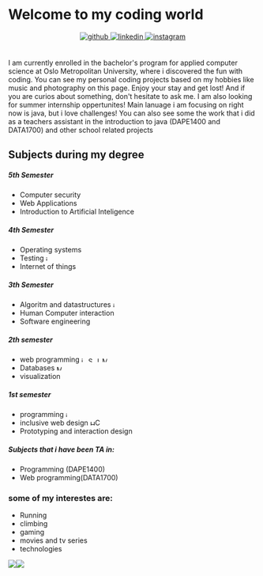 <!--
**jpwiig/jpwiig** is a ✨ _special_ ✨ repository because its `README.md` (this file) appears on your GitHub profile.

Here are some ideas to get you started:

- 🔭 I’m currently working on ...
- 🌱 I’m currently learning ...
- 👯 I’m looking to collaborate on ...
- 🤔 I’m looking for help with ...
- 💬 Ask me about ...
- 📫 How to reach me: ...
- 😄 Pronouns: ...
- ⚡ Fun fact: ...
-->

# Welcome to my  coding world  
  

<div align="center">
<a href="https://github.com/jpwiig" target="_blank">
<img src=https://img.shields.io/badge/github-%2324292e.svg?&style=for-the-badge&logo=github&logoColor=white alt=github style="margin-bottom: 5px;" />
</a>
<a href="https://www.linkedin.com/in/jonpetterwiig" target="_blank">
<img src=https://img.shields.io/badge/linkedin-%231E77B5.svg?&style=for-the-badge&logo=linkedin&logoColor=white alt=linkedin style="margin-bottom: 5px;" />
</a>
<a href="https://www.instagram.com/jpwiig/" target="_blank">
<img src=https://img.shields.io/badge/instagram-%23000000.svg?&style=for-the-badge&logo=instagram&logoColor=white alt=instagram style="margin-bottom: 5px;" />
</a>  
</div>  
  

<br/>  

I am currently enrolled in the bachelor's program for applied computer science at Oslo Metropolitan University, where i discovered the fun with coding. You can see my personal coding projects based on my hobbies like music and photography on this page.  Enjoy your stay and get lost! And if you are curios about something, don't hesitate to ask me. I am also looking for summer internship oppertunites! Main lanuage i am focusing on right now is java, but i love challenges! You can also see some the work that i did as a teachers assistant in the introduction to java (DAPE1400 and DATA1700) and other school related projects

## Subjects during my degree

##### 5th Semester
* Computer security
* Web Applications
* Introduction to Artificial Inteligence

##### 4th Semester
* Operating systems 
* Testing <img src="https://cdn-icons-png.flaticon.com/512/5968/5968282.png" alt = "java" height = "10" width = "auto">
* Internet of things

##### 3th Semester 
 * Algoritm and datastructures <img src="https://cdn-icons-png.flaticon.com/512/5968/5968282.png" alt = "java" height = "10" width = "auto">
 * Human Computer interaction 
* Software engineering 

##### 2th semester
 * web programming <img src="https://cdn-icons-png.flaticon.com/512/5968/5968282.png" alt = "java" height = "10" width = "auto"> <img src="https://spring.io/images/projects/spring-edf462fec682b9d48cf628eaf9e19521.svg" alt ="Spring Boot" height ="10" > <img src="https://upload.wikimedia.org/wikipedia/commons/thumb/6/6a/JavaScript-logo.png/900px-JavaScript-logo.png?20120221235433" alt ="JavaScript" width = 10> <img src="https://seeklogo.com/images/M/mysql-logo-69B39F7D18-seeklogo.com.png" alt = "MySQL" width = 10>
 * Databases <img src="https://seeklogo.com/images/M/mysql-logo-69B39F7D18-seeklogo.com.png" alt = "MySQL" width = 10>
 * visualization
##### 1st semester
 * programming <img src="https://cdn-icons-png.flaticon.com/512/5968/5968282.png" alt = "java" height = "10" width = "auto">
 * inclusive web design <img src="https://www.w3.org/html/logo/downloads/HTML5_Badge.svg" alt ="HTML 5" height = 10 width = "auto"><img src="https://upload.wikimedia.org/wikipedia/commons/thumb/d/d5/CSS3_logo_and_wordmark.svg/544px-CSS3_logo_and_wordmark.svg.png?20160530175649" alt ="CSS" height = 14 width = "auto">
 * Prototyping and interaction design
 
  

##### Subjects that i have been TA in: 
* Programming (DAPE1400)
* Web programming(DATA1700)

### some of my interestes are:   
  

+ Running
+ climbing
+ gaming
+ movies and tv series
+ technologies  
  
  
<div>
<img src="https://github-readme-stats.vercel.app/api/top-langs/?username=jpwiig&theme=highcontrast&layout=compact"  /><img src ="https://github-readme-stats.vercel.app/api?username=jpwiig&theme=highcontrast&show_icons=true&count_private=true&layout=compact"/>
</div>
<br />


